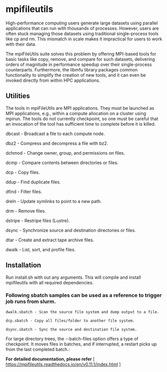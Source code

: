 # mpifileutils

High-performance computing users generate large datasets using parallel applications that can run with thousands of processes. However, users are often stuck managing those datasets using traditional single-process tools like cp and rm. This mismatch in scale makes it impractical for users to work with their data.

The mpiFileUtils suite solves this problem by offering MPI-based tools for basic tasks like copy, remove, and compare for such datasets, delivering orders of magnitude in performance speedup over their single-process counterparts. Furthermore, the libmfu library packages common functionality to simplify the creation of new tools, and it can even be invoked directly from within HPC applications.

## Utilities

The tools in mpiFileUtils are MPI applications. They must be launched as MPI applications, e.g., within a compute allocation on a cluster using mpirun. The tools do not currently checkpoint, so one must be careful that an invocation of the tool has sufficient time to complete before it is killed.

dbcast - Broadcast a file to each compute node.

dbz2 - Compress and decompress a file with bz2.

dchmod - Change owner, group, and permissions on files.

dcmp - Compare contents between directories or files.

dcp - Copy files.

ddup - Find duplicate files.

dfind - Filter files.

dreln - Update symlinks to point to a new path.

drm - Remove files.

dstripe - Restripe files (Lustre).

dsync - Synchronize source and destination directories or files.

dtar - Create and extract tape archive files.

dwalk - List, sort, and profile files.

## Installation

Run install.sh with out any arguments. This will compile and install mpifileutils with all required dependencies.

### Following sbatch samples can be used as a reference to trigger job runs from slurm.

```
dwalk.sbatch - Scan the source file system and dump output to a file.

dcp.sbatch - Copy all files/folder to another file system.

dsync.sbatch - Sync the source and destination file system.
```

 For large directory trees, the --batch-files option offers a type of checkpoint.
    It moves files in batches, and if interrupted, a restart picks up from the last completed batch.:


**For detailed documentation, please refer** [ https://mpifileutils.readthedocs.io/en/v0.11.1/index.html ]
